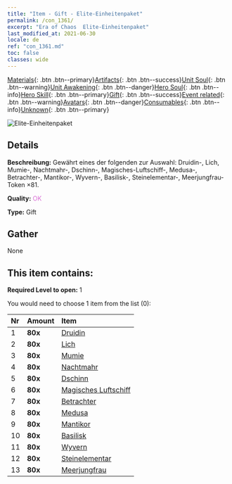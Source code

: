 ```yaml
---
title: "Item - Gift - Elite-Einheitenpaket"
permalink: /con_1361/
excerpt: "Era of Chaos  Elite-Einheitenpaket"
last_modified_at: 2021-06-30
locale: de
ref: "con_1361.md"
toc: false
classes: wide
---
```

 [Materials](/ItemsDE/){: .btn .btn--primary}[Artifacts](/ItemsDE/Artifacts/){: .btn .btn--success}[Unit Soul](/ItemsDE/UnitSoul/){: .btn .btn--warning}[Unit Awakening](/ItemsDE/UnitAwakening/){: .btn .btn--danger}[Hero Soul](/ItemsDE/HeroSoul/){: .btn .btn--info}[Hero Skill](/ItemsDE/HeroSkill/){: .btn .btn--primary}[Gift](/ItemsDE/Gift/){: .btn .btn--success}[Event related](/ItemsDE/Events/){: .btn .btn--warning}[Avatars](/ItemsDE/Avatars/){: .btn .btn--danger}[Consumables](/ItemsDE/Consumables/){: .btn .btn--info}[Unknown](/ItemsDE/Unknown/){: .btn .btn--primary}

 ![Elite-Einheitenpaket](/images/t/i_907054.png)

## Details
 **Beschreibung:** Gewährt eines der folgenden zur Auswahl: Druidin-, Lich, Mumie-, Nachtmahr-, Dschinn-, Magisches-Luftschiff-, Medusa-, Betrachter-, Mantikor-, Wyvern-, Basilisk-, Steinelementar-, Meerjungfrau-Token ×81.

 **Quality:** <span style="color: #DA70D6">OK</span>

 **Type:** Gift

## Gather

  None

## This item contains:

 **Required Level to open:** 1

 You would need to choose 1 item from the list (0):

  | Nr | Amount |     Item    |
  |:---|:-------|:------------|
  | 1 |  **80x** | [Druidin](/ItemsDE/unt_206/) |  | 
  | 2 |  **80x** | [Lich](/ItemsDE/unt_212/) |  | 
  | 3 |  **80x** | [Mumie](/ItemsDE/unt_215/) |  | 
  | 4 |  **80x** | [Nachtmahr](/ItemsDE/unt_233/) |  | 
  | 5 |  **80x** | [Dschinn](/ItemsDE/unt_239/) |  | 
  | 6 |  **80x** | [Magisches Luftschiff](/ItemsDE/unt_242/) |  | 
  | 7 |  **80x** | [Betrachter](/ItemsDE/unt_246/) |  | 
  | 8 |  **80x** | [Medusa](/ItemsDE/unt_247/) |  | 
  | 9 |  **80x** | [Mantikor](/ItemsDE/unt_249/) |  | 
  | 10 |  **80x** | [Basilisk](/ItemsDE/unt_256/) |  | 
  | 11 |  **80x** | [Wyvern](/ItemsDE/unt_258/) |  | 
  | 12 |  **80x** | [Steinelementar](/ItemsDE/unt_266/) |  | 
  | 13 |  **80x** | [Meerjungfrau](/ItemsDE/unt_277/) |  | 
